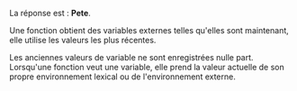 La réponse est : **Pete**.

Une fonction obtient des variables externes telles qu'elles sont maintenant, elle utilise les valeurs les plus récentes.

Les anciennes valeurs de variable ne sont enregistrées nulle part. Lorsqu'une fonction veut une variable, elle prend la valeur actuelle de son propre environnement lexical ou de l'environnement externe.
